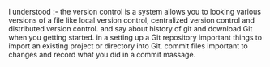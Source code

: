 I understood :-
the version control is a system allows you to looking various versions of a file like local version control, centralized version control and distributed version control.
and say about history of git and download Git when you getting started.
in a setting up a Git repository important things to import an existing project or directory into Git.
commit files important to changes and record what you did in a commit massage.